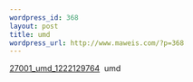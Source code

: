 ```yaml
--- 
wordpress_id: 368
layout: post
title: umd
wordpress_url: http://www.maweis.com/?p=368
---
```

<a href="http://www.maweis.com/wp-content/uploads/2009/01/27001_umd_1222129764.umd">27001_umd_1222129764</a>  umd
